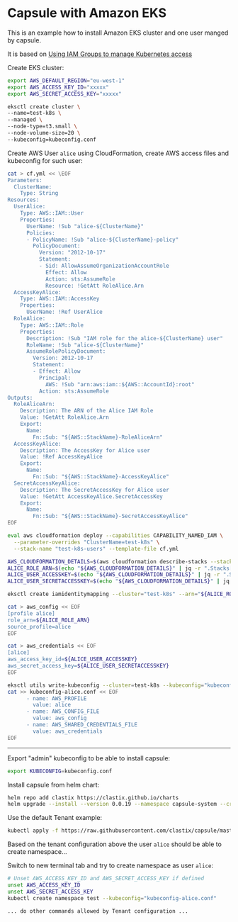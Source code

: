 # Capsule with Amazon EKS

This is an example how to install Amazon EKS cluster and one user
manged by capsule.

It is based on [Using IAM Groups to manage Kubernetes access](https://www.eksworkshop.com/beginner/091_iam-groups/intro/)

Create EKS cluster:

```bash
export AWS_DEFAULT_REGION="eu-west-1"
export AWS_ACCESS_KEY_ID="xxxxx"
export AWS_SECRET_ACCESS_KEY="xxxxx"

eksctl create cluster \
--name=test-k8s \
--managed \
--node-type=t3.small \
--node-volume-size=20 \
--kubeconfig=kubeconfig.conf
```

Create AWS User `alice` using CloudFormation, create AWS access files and
kubeconfig for such user:

```bash
cat > cf.yml << \EOF
Parameters:
  ClusterName:
    Type: String
Resources:
  UserAlice:
    Type: AWS::IAM::User
    Properties:
      UserName: !Sub "alice-${ClusterName}"
      Policies:
      - PolicyName: !Sub "alice-${ClusterName}-policy"
        PolicyDocument:
          Version: "2012-10-17"
          Statement:
          - Sid: AllowAssumeOrganizationAccountRole
            Effect: Allow
            Action: sts:AssumeRole
            Resource: !GetAtt RoleAlice.Arn
  AccessKeyAlice:
    Type: AWS::IAM::AccessKey
    Properties:
      UserName: !Ref UserAlice
  RoleAlice:
    Type: AWS::IAM::Role
    Properties:
      Description: !Sub "IAM role for the alice-${ClusterName} user"
      RoleName: !Sub "alice-${ClusterName}"
      AssumeRolePolicyDocument:
        Version: 2012-10-17
        Statement:
        - Effect: Allow
          Principal:
            AWS: !Sub "arn:aws:iam::${AWS::AccountId}:root"
          Action: sts:AssumeRole
Outputs:
  RoleAliceArn:
    Description: The ARN of the Alice IAM Role
    Value: !GetAtt RoleAlice.Arn
    Export:
      Name:
        Fn::Sub: "${AWS::StackName}-RoleAliceArn"
  AccessKeyAlice:
    Description: The AccessKey for Alice user
    Value: !Ref AccessKeyAlice
    Export:
      Name:
        Fn::Sub: "${AWS::StackName}-AccessKeyAlice"
  SecretAccessKeyAlice:
    Description: The SecretAccessKey for Alice user
    Value: !GetAtt AccessKeyAlice.SecretAccessKey
    Export:
      Name:
        Fn::Sub: "${AWS::StackName}-SecretAccessKeyAlice"
EOF

eval aws cloudformation deploy --capabilities CAPABILITY_NAMED_IAM \
  --parameter-overrides "ClusterName=test-k8s" \
  --stack-name "test-k8s-users" --template-file cf.yml

AWS_CLOUDFORMATION_DETAILS=$(aws cloudformation describe-stacks --stack-name "test-k8s-users")
ALICE_ROLE_ARN=$(echo "${AWS_CLOUDFORMATION_DETAILS}" | jq -r ".Stacks[0].Outputs[] | select(.OutputKey==\"RoleAliceArn\") .OutputValue")
ALICE_USER_ACCESSKEY=$(echo "${AWS_CLOUDFORMATION_DETAILS}" | jq -r ".Stacks[0].Outputs[] | select(.OutputKey==\"AccessKeyAlice\") .OutputValue")
ALICE_USER_SECRETACCESSKEY=$(echo "${AWS_CLOUDFORMATION_DETAILS}" | jq -r ".Stacks[0].Outputs[] | select(.OutputKey==\"SecretAccessKeyAlice\") .OutputValue")

eksctl create iamidentitymapping --cluster="test-k8s" --arn="${ALICE_ROLE_ARN}" --username alice --group capsule.clastix.io

cat > aws_config << EOF
[profile alice]
role_arn=${ALICE_ROLE_ARN}
source_profile=alice
EOF

cat > aws_credentials << EOF
[alice]
aws_access_key_id=${ALICE_USER_ACCESSKEY}
aws_secret_access_key=${ALICE_USER_SECRETACCESSKEY}
EOF

eksctl utils write-kubeconfig --cluster=test-k8s --kubeconfig="kubeconfig-alice.conf"
cat >> kubeconfig-alice.conf << EOF
      - name: AWS_PROFILE
        value: alice
      - name: AWS_CONFIG_FILE
        value: aws_config
      - name: AWS_SHARED_CREDENTIALS_FILE
        value: aws_credentials
EOF
```

----

Export "admin" kubeconfig to be able to install capsule:

```bash
export KUBECONFIG=kubeconfig.conf
```

Install capsule from helm chart:

```bash
helm repo add clastix https://clastix.github.io/charts
helm upgrade --install --version 0.0.19 --namespace capsule-system --create-namespace capsule clastix/capsule
```

Use the default Tenant example:

```bash
kubectl apply -f https://raw.githubusercontent.com/clastix/capsule/master/config/samples/capsule_v1alpha1_tenant.yaml
```

Based on the tenant configuration above the user `alice` should be able
to create namespace...

Switch to new terminal tab and try to create namespace as user `alice`:

```bash
# Unset AWS_ACCESS_KEY_ID and AWS_SECRET_ACCESS_KEY if defined
unset AWS_ACCESS_KEY_ID
unset AWS_SECRET_ACCESS_KEY
kubectl create namespace test --kubeconfig="kubeconfig-alice.conf"

... do other commands allowed by Tenant configuration ...
```
